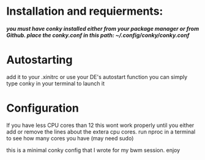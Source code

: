 <h1>Installation and requierments:</h1>

<h5>you must have conky installed either from your package manager or from Github.
place the conky.conf in this path:
~/.config/conky/conky.conf </h5>

<h1>Autostarting</h1>

add it to your .xinitrc or use your DE's autostart function 
you can simply type conky in your terminal to launch it

<h1>Configuration</h1>
If you have less CPU cores than 12 this wont work properly until you either add or remove the lines about the extera cpu cores.
run nproc in a terminal to see how many cores you have (may need sudo)

this is a minimal conky config that I wrote for my bwm session. 
enjoy
